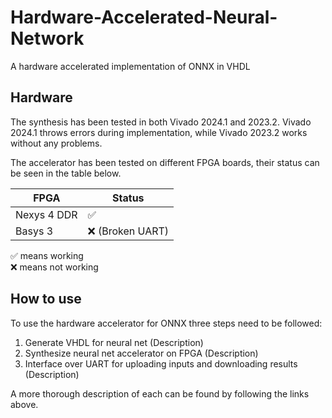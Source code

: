 # Hardware-Accelerated-Neural-Network

A hardware accelerated implementation of ONNX in VHDL

## Hardware
The synthesis has been tested in both Vivado 2024.1 and 2023.2. Vivado 2024.1 throws errors during implementation, while Vivado 2023.2 works without any problems.

The accelerator has been tested on different FPGA boards, their status can be seen in the table below.

|FPGA       |Status   |
|-----------|---------|
|Nexys 4 DDR|✅     |
|Basys 3    |❌ (Broken UART)      |


✅ means working  
❌ means not working

## How to use

To use the hardware accelerator for ONNX three steps need to be followed:

1. Generate VHDL for neural net (Description)
2. Synthesize neural net accelerator on FPGA (Description)
3. Interface over UART for uploading inputs and downloading results (Description)

A more thorough description of each can be found by following the links above.